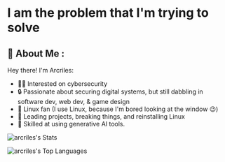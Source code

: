 <div align="center">


</div>

# I am the problem that I'm trying to solve

## 💫 About Me :

Hey there! I'm Arcriles:

- 👨‍💻 Interested on cybersecurity
- 🔒 Passionate about securing digital systems, but still dabbling in software dev, web dev, & game design
- 🐧 Linux fan (I use Linux, because I'm bored looking at the window 😉)
- 🚀 Leading projects, breaking things, and reinstalling Linux
- 🤖 Skilled at using generative AI tools.

![arcriles's Stats](https://github-readme-stats.vercel.app/api?username=arcriles&theme=graywhite&show_icons=true&hide_border=true&count_private=true)

![arcriles's Top Languages](https://github-readme-stats.vercel.app/api/top-langs/?username=arcriles&theme=graywhite&show_icons=true&hide_border=true&layout=compact)

